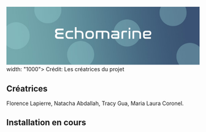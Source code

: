 
![photo bannière](media/echomarine_banniere_page_projet.jpeg) width: "1000">
Crédit: Les créatrices du projet 



## Créatrices 
Florence Lapierre, Natacha Abdallah, Tracy Gua, Maria Laura Coronel. 

## Installation en cours 
